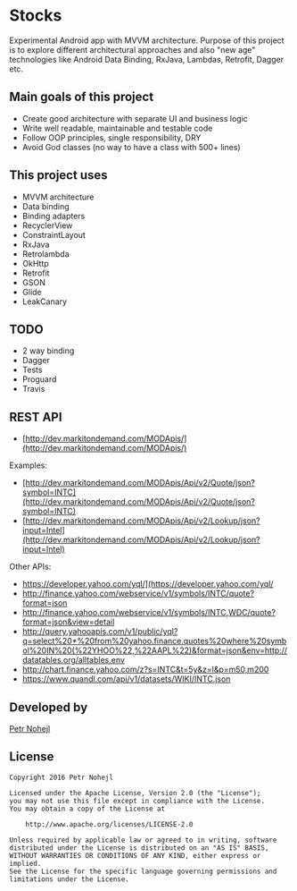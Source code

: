 Stocks
======

Experimental Android app with MVVM architecture. Purpose of this project is to explore different architectural
approaches and also "new age" technologies like Android Data Binding, RxJava, Lambdas, Retrofit, Dagger etc.

Main goals of this project
--------------------------
* Create good architecture with separate UI and business logic
* Write well readable, maintainable and testable code
* Follow OOP principles, single responsibility, DRY
* Avoid God classes (no way to have a class with 500+ lines)

This project uses
-----------------

* MVVM architecture
* Data binding
* Binding adapters
* RecyclerView
* ConstraintLayout
* RxJava
* Retrolambda
* OkHttp
* Retrofit
* GSON
* Glide
* LeakCanary

TODO
----
* 2 way binding
* Dagger
* Tests
* Proguard
* Travis

REST API
--------

* [http://dev.markitondemand.com/MODApis/](http://dev.markitondemand.com/MODApis/)

Examples:

* [http://dev.markitondemand.com/MODApis/Api/v2/Quote/json?symbol=INTC](http://dev.markitondemand.com/MODApis/Api/v2/Quote/json?symbol=INTC)
* [http://dev.markitondemand.com/MODApis/Api/v2/Lookup/json?input=Intel](http://dev.markitondemand.com/MODApis/Api/v2/Lookup/json?input=Intel)

Other APIs:

* https://developer.yahoo.com/yql/](https://developer.yahoo.com/yql/
* http://finance.yahoo.com/webservice/v1/symbols/INTC/quote?format=json
* http://finance.yahoo.com/webservice/v1/symbols/INTC,WDC/quote?format=json&view=‌​detail
* http://query.yahooapis.com/v1/public/yql?q=select%20*%20from%20yahoo.finance.quotes%20where%20symbol%20IN%20(%22YHOO%22,%22AAPL%22)&format=json&env=http://datatables.org/alltables.env
* http://chart.finance.yahoo.com/z?s=INTC&t=5y&z=l&p=m50,m200
* https://www.quandl.com/api/v1/datasets/WIKI/INTC.json

Developed by
------------

[Petr Nohejl](http://petrnohejl.cz)

License
-------

    Copyright 2016 Petr Nohejl

    Licensed under the Apache License, Version 2.0 (the "License");
    you may not use this file except in compliance with the License.
    You may obtain a copy of the License at

        http://www.apache.org/licenses/LICENSE-2.0

    Unless required by applicable law or agreed to in writing, software
    distributed under the License is distributed on an "AS IS" BASIS,
    WITHOUT WARRANTIES OR CONDITIONS OF ANY KIND, either express or implied.
    See the License for the specific language governing permissions and
    limitations under the License.

